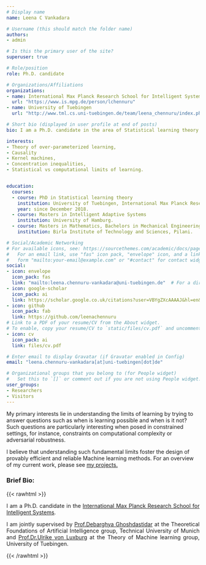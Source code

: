 ```yaml
---
# Display name
name: Leena C Vankadara

# Username (this should match the folder name)
authors:
- admin

# Is this the primary user of the site?
superuser: true

# Role/position
role: Ph.D. candidate

# Organizations/Affiliations
organizations:
- name: International Max Planck Research School for Intelligent Systems
  url: "https://www.is.mpg.de/person/lchennuru"
- name: University of Tuebingen
  url: "http://www.tml.cs.uni-tuebingen.de/team/leena_chennuru/index.php"

# Short bio (displayed in user profile at end of posts)
bio: I am a Ph.D. candidate in the area of Statistical learning theory.

interests:
- Theory of over-parameterized learning,
- Causality
- Kernel machines,
- Concentration inequalities,
- Statistical vs computational limits of learning.


education:
  courses:
  - course: PhD in Statistical learning theory
    institution: University of Tuebingen, International Max Planck Research School for Intelligent Systems.
    year: since December 2018.
  - course: Masters in Intelligent Adaptive Systems
    institution: University of Hamburg.
  - course: Masters in Mathematics, Bachelors in Mechanical Engineering
    institution: Birla Institute of Technology and Sciences, Pilani.

# Social/Academic Networking
# For available icons, see: https://sourcethemes.com/academic/docs/page-builder/#icons
#   For an email link, use "fas" icon pack, "envelope" icon, and a link in the
#   form "mailto:your-email@example.com" or "#contact" for contact widget.
social:
- icon: envelope
  icon_pack: fas
  link: "mailto:leena.chennuru-vankadara@uni-tuebingen.de"  # For a direct email link, use "mailto:test@example.org".
- icon: google-scholar
  icon_pack: ai
  link: https://scholar.google.co.uk/citations?user=VBYgZXcAAAAJ&hl=en&oi=ao
- icon: github
  icon_pack: fab
  link: https://github.com/leenachennuru
# Link to a PDF of your resume/CV from the About widget.
# To enable, copy your resume/CV to `static/files/cv.pdf` and uncomment the lines below.
- icon: cv
  icon_pack: ai
  link: files/cv.pdf

# Enter email to display Gravatar (if Gravatar enabled in Config)
email: "leena.chennuru-vankadara[at]uni-tuebingen[dot]de"

# Organizational groups that you belong to (for People widget)
#   Set this to `[]` or comment out if you are not using People widget.
user_groups:
- Researchers
- Visitors
---
```


My primary interests lie in understanding the limits of learning by trying to answer questions such as when is learning possible and when is it not? Such questions are particularly interesting when posed in constrained settings, for instance, constraints on computational complexity or adversarial robustness.

I believe that understanding such fundamental limits foster the design of provably efficient and reliable Machine learning methods. For an overview of my current work, please see <a href="https://www.leenacvankadara.com/#projects">my projects.</a>

### Brief Bio:

{{< rawhtml >}}
<div style="text-align: justify">

I am a Ph.D. candidate in the <a href="https://imprs.is.mpg.de/">International Max Planck Research School for Intelligent Systems</a>.

I am jointly supervised by <a href="https://www.in.tum.de/tfai/people/debarghya-ghoshdastidar/">Prof.Debarghya Ghoshdastidar</a> at the Theoretical Foundations of Artificial Intelligence group, Technical University of Munich and <a href="
http://www.tml.cs.uni-tuebingen.de/team/luxburg/index.php">Prof.Dr.Ulrike von Luxburg</a> at the Theory of Machine learning group, University of Tuebingen.

{{< /rawhtml >}}
</div>
